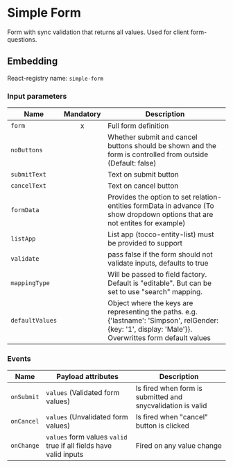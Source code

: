 # Simple Form
Form with sync validation that returns all values. Used for client form-questions.

## Embedding

React-registry name: `simple-form`

### Input parameters

| Name                   | Mandatory | Description
|------------------------|:---------:|-------------
| `form`                 | x         | Full form definition
| `noButtons`            |           | Whether submit and cancel buttons should be shown and the form is controlled from outside (Default: false)
| `submitText`           |           | Text on submit button
| `cancelText`           |           | Text on cancel button
| `formData`             |           | Provides the option to set relation-entities formData in advance (To show dropdown options that are not entites for example)
| `listApp`              |           | List app (tocco-entity-list) must be provided to support
| `validate`             |           | pass false if the form should not validate inputs, defaults to true
| `mappingType`          |           | Will be passed to field factory. Default is "editable". But can be set to use "search" mapping.
| `defaultValues`        |           | Object where the keys are representing the paths. e.g. {'lastname': 'Simpson', relGender: {key: '1', display: 'Male'}}. Overwrittes form default values

### Events

| Name            | Payload attributes                                                | Description
|-----------------|--------------------------------------------------------------------------------------------------------------------|-------------
| `onSubmit`      | `values` (Validated form values)                                  | Is fired when form is submitted and snycvalidation is valid
| `onCancel`      | `values` (Unvalidated form values)                                | Is fired when "cancel" button is clicked
| `onChange`      | `values` form values `valid` true if all fields have valid inputs | Fired on any value change
